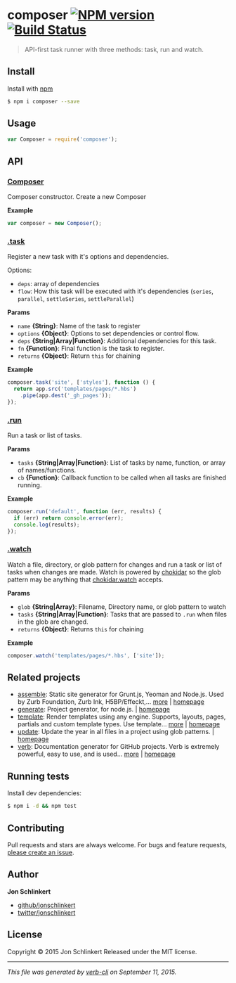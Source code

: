 # composer [![NPM version](https://badge.fury.io/js/composer.svg)](http://badge.fury.io/js/composer)  [![Build Status](https://travis-ci.org/jonschlinkert/composer.svg)](https://travis-ci.org/jonschlinkert/composer)

> API-first task runner with three methods: task, run and watch.

## Install

Install with [npm](https://www.npmjs.com/)

```sh
$ npm i composer --save
```

## Usage

```js
var Composer = require('composer');
```

## API

### [Composer](index.js#L27)

Composer constructor. Create a new Composer

**Example**

```js
var composer = new Composer();
```

### [.task](index.js#L58)

Register a new task with it's options and dependencies.

Options:

* `deps`: array of dependencies
* `flow`: How this task will be executed with it's dependencies (`series`, `parallel`, `settleSeries`, `settleParallel`)

**Params**

* `name` **{String}**: Name of the task to register
* `options` **{Object}**: Options to set dependencies or control flow.
* `deps` **{String|Array|Function}**: Additional dependencies for this task.
* `fn` **{Function}**: Final function is the task to register.
* `returns` **{Object}**: Return `this` for chaining

**Example**

```js
composer.task('site', ['styles'], function () {
  return app.src('templates/pages/*.hbs')
    .pipe(app.dest('_gh_pages'));
});
```

### [.run](index.js#L111)

Run a task or list of tasks.

**Params**

* `tasks` **{String|Array|Function}**: List of tasks by name, function, or array of names/functions.
* `cb` **{Function}**: Callback function to be called when all tasks are finished running.

**Example**

```js
composer.run('default', function (err, results) {
  if (err) return console.error(err);
  console.log(results);
});
```

### [.watch](index.js#L153)

Watch a file, directory, or glob pattern for changes and run a task or list of tasks when changes are made. Watch is powered by [chokidar](https://github.com/paulmillr/chokidar) so the glob pattern may be anything that [chokidar.watch](https://github.com/paulmillr/chokidar#api) accepts.

**Params**

* `glob` **{String|Array}**: Filename, Directory name, or glob pattern to watch
* `tasks` **{String|Array|Function}**: Tasks that are passed to `.run` when files in the glob are changed.
* `returns` **{Object}**: Returns `this` for chaining

**Example**

```js
composer.watch('templates/pages/*.hbs', ['site']);
```

## Related projects

* [assemble](https://www.npmjs.com/package/assemble): Static site generator for Grunt.js, Yeoman and Node.js. Used by Zurb Foundation, Zurb Ink, H5BP/Effeckt,… [more](https://www.npmjs.com/package/assemble) | [homepage](http://assemble.io)
* [generate](https://www.npmjs.com/package/generate): Project generator, for node.js. | [homepage](https://github.com/generate/generate)
* [template](https://www.npmjs.com/package/template): Render templates using any engine. Supports, layouts, pages, partials and custom template types. Use template… [more](https://www.npmjs.com/package/template) | [homepage](https://github.com/jonschlinkert/template)
* [update](https://www.npmjs.com/package/update): Update the year in all files in a project using glob patterns. | [homepage](https://github.com/jonschlinkert/update)
* [verb](https://www.npmjs.com/package/verb): Documentation generator for GitHub projects. Verb is extremely powerful, easy to use, and is used… [more](https://www.npmjs.com/package/verb) | [homepage](https://github.com/verbose/verb)

## Running tests

Install dev dependencies:

```sh
$ npm i -d && npm test
```

## Contributing

Pull requests and stars are always welcome. For bugs and feature requests, [please create an issue](https://github.com/jonschlinkert/composer/issues/new).

## Author

**Jon Schlinkert**

+ [github/jonschlinkert](https://github.com/jonschlinkert)
+ [twitter/jonschlinkert](http://twitter.com/jonschlinkert)

## License

Copyright © 2015 Jon Schlinkert
Released under the MIT license.

***

_This file was generated by [verb-cli](https://github.com/assemble/verb-cli) on September 11, 2015._